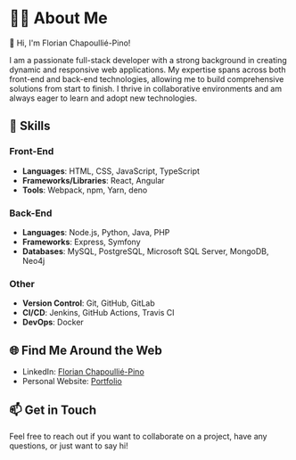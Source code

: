 # 🧑‍💻 About Me

👋 Hi, I'm Florian Chapoullié-Pino!

I am a passionate full-stack developer with a strong background in creating dynamic and responsive web applications. My expertise spans across both front-end and back-end technologies, allowing me to build comprehensive solutions from start to finish. I thrive in collaborative environments and am always eager to learn and adopt new technologies.

## 🚀 Skills

### Front-End
- **Languages**: HTML, CSS, JavaScript, TypeScript
- **Frameworks/Libraries**: React, Angular
- **Tools**: Webpack, npm, Yarn, deno

### Back-End
- **Languages**: Node.js, Python, Java, PHP
- **Frameworks**: Express, Symfony
- **Databases**: MySQL, PostgreSQL, Microsoft SQL Server, MongoDB, Neo4j

### Other
- **Version Control**: Git, GitHub, GitLab
- **CI/CD**: Jenkins, GitHub Actions, Travis CI
- **DevOps**: Docker

## 🌐 Find Me Around the Web

- LinkedIn: [Florian Chapoullié-Pino](https://www.linkedin.com/in/florianpino/)
- Personal Website: [Portfolio](https://fchapoulliep.github.io/portfolio/)

## 📫 Get in Touch

Feel free to reach out if you want to collaborate on a project, have any questions, or just want to say hi!
